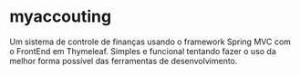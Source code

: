 # myaccouting
Um sistema de controle de finanças usando o framework Spring MVC com o FrontEnd em Thymeleaf.
Simples e funcional tentando fazer o uso da melhor forma possível das ferramentas de desenvolvimento.
